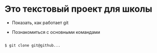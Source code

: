 # Это текстовый проект для школы


+ Показать, как работает git

+ Познакомиться с основными командами


```bash

$ git clone git@github...